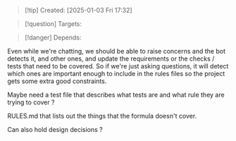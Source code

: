 
>[!tip] Created: [2025-01-03 Fri 17:32]

>[!question] Targets: 

>[!danger] Depends: 

Even while we're chatting, we should be able to raise concerns and the bot detects it, and other ones, and update the requirements or the checks / tests that need to be covered.  So if we're just asking questions, it will detect which ones are important enough to include in the rules files so the project gets some extra good constraints.

Maybe need a test file that describes what tests are and what rule they are trying to cover ?

RULES.md that lists out the things that the formula doesn't cover.

Can also hold design decisions ?